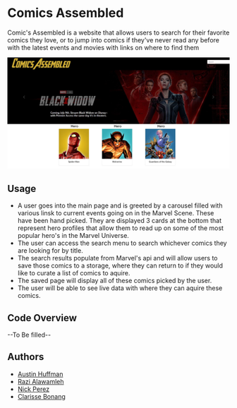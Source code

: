 

# Comics Assembled
  Comic's Assembled is a website that allows users to search for their favorite comics they love, or to jump into comics if they've never read any before with the latest events and movies with links on where to find them 
  
![MainPage](https://github.com/ahuffma2/comics-assembled/blob/8f870a4a39ea9565eac3c96ad87f21c4992d8a63/img/mainPageReadme.JPG)

## Usage 
 * A user goes into the main page and is greeted by a carousel filled with various linsk to current events going on in the Marvel Scene. These have been hand picked. They are displayed 3 cards at the bottom that represent hero profiles that allow them to read up on some of the most popular hero's in the Marvel Universe. 
* The user can access the search menu to search whichever comics they are looking for by title. 
* The search results populate from Marvel's api and will allow users to save those comics to a storage, where they can return to if they would like to curate a list of comics to aquire.
* The saved page will display all of these comics picked by the user. 
* The user will be able to see live data with where they can aquire these comics. 

## Code Overview 
--To Be filled-- 

## Authors
* [Austin Huffman](https://www.linkedin.com/in/ahuffma2/)
* [Razi Alawamleh](LinkHere.com)
* [Nick Perez](LinkHere.com)
* [Clarisse Bonang](LinkHere.com) 

